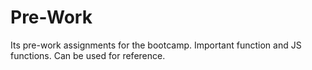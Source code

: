 # Pre-Work

Its pre-work assignments for the bootcamp.
Important function and JS functions. 
Can be used for reference.
